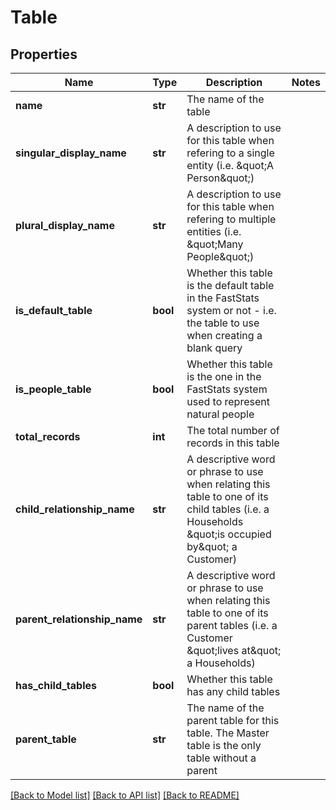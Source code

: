 # Table

## Properties
Name | Type | Description | Notes
------------ | ------------- | ------------- | -------------
**name** | **str** | The name of the table | 
**singular_display_name** | **str** | A description to use for this table when refering to a single entity (i.e. \&quot;A Person\&quot;) | 
**plural_display_name** | **str** | A description to use for this table when refering to multiple entities (i.e. \&quot;Many People\&quot;) | 
**is_default_table** | **bool** | Whether this table is the default table in the FastStats system or not - i.e. the table to use when creating a blank query | 
**is_people_table** | **bool** | Whether this table is the one in the FastStats system used to represent natural people | 
**total_records** | **int** | The total number of records in this table | 
**child_relationship_name** | **str** | A descriptive word or phrase to use when relating this table to one of its child tables (i.e. a Households \&quot;is occupied by\&quot; a Customer) | 
**parent_relationship_name** | **str** | A descriptive word or phrase to use when relating this table to one of its parent tables (i.e. a Customer \&quot;lives at\&quot; a Households) | 
**has_child_tables** | **bool** | Whether this table has any child tables | 
**parent_table** | **str** | The name of the parent table for this table.  The Master table is the only table without a parent | 

[[Back to Model list]](../README.md#documentation-for-models) [[Back to API list]](../README.md#documentation-for-api-endpoints) [[Back to README]](../README.md)


